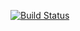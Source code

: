 [![Build Status](https://travis-ci.org/androidjaijai/travis.svg?branch=master)](https://travis-ci.org/androidjaijai/travis)
